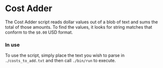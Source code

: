 # Cost Adder

The Cost Adder script reads dollar values out of a blob of text and sums the total of those amounts. To find the values, it looks for string matches that conform to the `$0.00` USD format.

### In use
To use the script, simply place the text you wish to parse in `./costs_to_add.txt` and then call `./bin/run` to execute.
